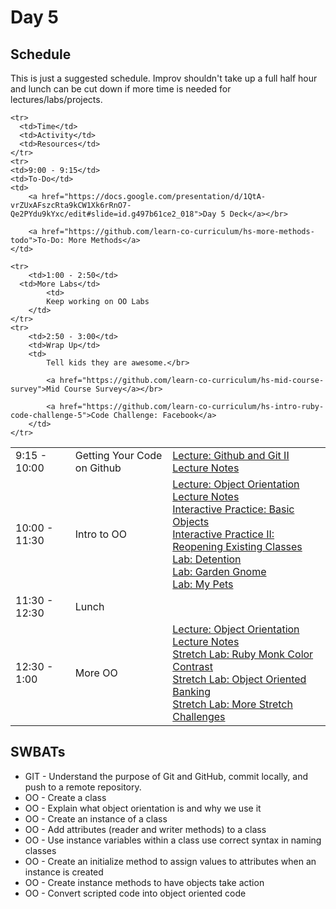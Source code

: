 # Day 5

## Schedule

This is just a suggested schedule. Improv shouldn't take up a full half hour and lunch can be cut down if more time is needed for lectures/labs/projects.

<table>

	<tr>
	  <td>Time</td>
	  <td>Activity</td>
	  <td>Resources</td>
	</tr>	
	<tr>
    <td>9:00 - 9:15</td>
    <td>To-Do</td>
    <td>
        <a href="https://docs.google.com/presentation/d/1QtA-vrZUxAFszcRta9kCW1Xk6rRnO7-Qe2PYdu9kYxc/edit#slide=id.g497b61ce2_018">Day 5 Deck</a></br>

        <a href="https://github.com/learn-co-curriculum/hs-more-methods-todo">To-Do: More Methods</a>
    </td>
  </tr>
  <tr>
	  <td>9:15 - 10:00</td>
	  <td>Getting Your Code on Github</td>
	  <td>
	      <a href="lectures/github-and-git-ii/LECTURE.md">Lecture: Github and Git II</a></br>
        <a href="lectures/github-and-git-ii">Lecture Notes</a></br>
	  </td>
   </tr>
  <tr>
	  <td>10:00 - 11:30</td>
	  <td>Intro to OO</td>
	  <td>
	      <a href="lectures/object-orientation/LECTURE.md">Lecture: Object Orientation</a></br>
        <a href="lectures/object-orientation">Lecture Notes</a></br>
	      <a href="https://github.com/learn-co-curriculum/hs-basic-objects-mini-lab">Interactive Practice: Basic Objects</a></br>
		 		<a href="https://github.com/learn-co-curriculum/hs-oo-existing-classes-mini-lab">Interactive Practice II: Reopening Existing Classes</a></br>
		 		<a href="https://github.com/learn-co-curriculum/hs-detention-oo-lab">Lab: Detention</a></br>
		 		<a href="https://github.com/learn-co-curriculum/hs-garden-gnome-oo-lab">Lab: Garden Gnome</a></br>
		 		<a href="https://github.com/learn-co-curriculum/hs-my-pets-oo-lab">Lab: My Pets</a>
	  </td>
   </tr>
   <tr>
      <td>11:30 - 12:30</td>
      <td>Lunch</td>
      <td></td>
    </tr>
   <tr>
		 <td>12:30 - 1:00</td>
		 <td>More OO</td>
		 <td>
		 	<a href="lectures/object-orientation/LECTURE.md">Lecture: Object Orientation</a></br>
      <a href="lectures/object-orientation">Lecture Notes</a></br>
		 	<a href="https://github.com/learn-co-curriculum/hs-oo-stretch-labs">Stretch Lab: Ruby Monk Color Contrast</a></br>
		 	<a href="https://github.com/learn-co-curriculum/hs-oo-banking">Stretch Lab: Object Oriented Banking</a></br>
		 	<a href="https://github.com/learn-co-curriculum/hs-oo-stretch-challenges-lab">Stretch Lab: More Stretch Challenges</a>
			</td>
   	</tr>
   	
    <tr>
     	<td>1:00 - 2:50</td>
      <td>More Labs</td>
	  		<td>
	        Keep working on OO Labs
	    </td>
    </tr>
    <tr>
	    <td>2:50 - 3:00</td>
	    <td>Wrap Up</td>
	    <td>
	        Tell kids they are awesome.</br>
	        
	        <a href="https://github.com/learn-co-curriculum/hs-mid-course-survey">Mid Course Survey</a></br>

	        <a href="https://github.com/learn-co-curriculum/hs-intro-ruby-code-challenge-5">Code Challenge: Facebook</a>
	    </td>
    </tr>
</table>

## SWBATs
+ GIT - Understand the purpose of Git and GitHub, commit locally, and push to a remote repository.
+ OO - Create a class
+ OO - Explain what object orientation is and why we use it
+ OO - Create an instance of a class
+ OO - Add attributes (reader and writer methods) to a class
+ OO - Use instance variables within a class
use correct syntax in naming classes
+ OO - Create an initialize method to assign values to attributes when an instance is created
+ OO - Create instance methods to have objects take action
+ OO - Convert scripted code into object oriented code
